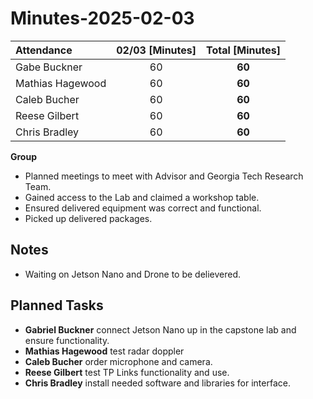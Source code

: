 # Minutes-2025-02-03

| Attendance       | 02/03 [Minutes] |  Total [Minutes]  |
| :----            | :----:          |  :----:           |
| Gabe Buckner     | 60              | **60**            |
| Mathias Hagewood | 60              | **60**            | 
| Caleb Bucher     | 60              | **60**            |
| Reese Gilbert    | 60              | **60**            |
| Chris Bradley    | 60              | **60**            |  

    
**Group**  
- Planned meetings to meet with Advisor and Georgia Tech Research Team.
- Gained access to the Lab and claimed a workshop table. 
- Ensured delivered equipment was correct and functional.
- Picked up delivered packages.

## Notes 
- Waiting on Jetson Nano and Drone to be delievered.
  

## Planned Tasks
- **Gabriel Buckner** connect Jetson Nano up in the capstone lab and ensure functionality.    
- **Mathias Hagewood** test radar doppler
- **Caleb Bucher**  order microphone and camera.
- **Reese Gilbert** test TP Links functionality and use. 
- **Chris Bradley** install needed software and libraries for interface.     

